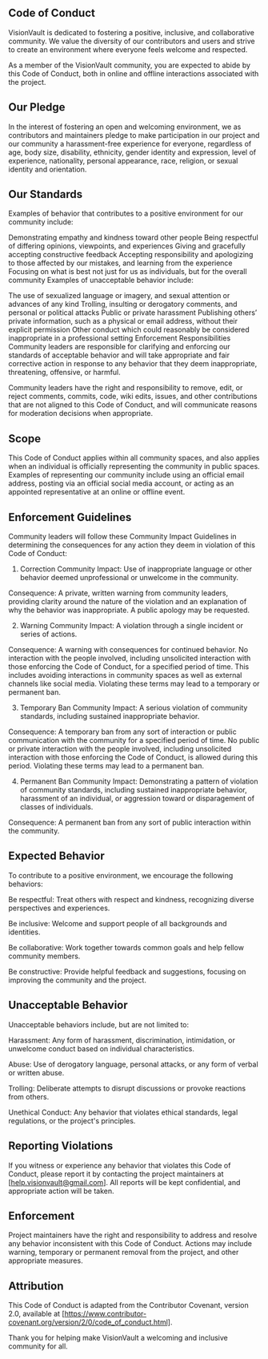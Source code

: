 ## Code of Conduct
VisionVault is dedicated to fostering a positive, inclusive, and collaborative community. We value the diversity of our contributors and users and strive to create an environment where everyone feels welcome and respected.

As a member of the VisionVault community, you are expected to abide by this Code of Conduct, both in online and offline interactions associated with the project.

## Our Pledge
In the interest of fostering an open and welcoming environment, we as contributors and maintainers pledge to make participation in our project and our community a harassment-free experience for everyone, regardless of age, body size, disability, ethnicity, gender identity and expression, level of experience, nationality, personal appearance, race, religion, or sexual identity and orientation.

## Our Standards
Examples of behavior that contributes to a positive environment for our community include:

Demonstrating empathy and kindness toward other people
Being respectful of differing opinions, viewpoints, and experiences
Giving and gracefully accepting constructive feedback
Accepting responsibility and apologizing to those affected by our mistakes, and learning from the experience
Focusing on what is best not just for us as individuals, but for the overall community
Examples of unacceptable behavior include:

The use of sexualized language or imagery, and sexual attention or advances of any kind
Trolling, insulting or derogatory comments, and personal or political attacks
Public or private harassment
Publishing others’ private information, such as a physical or email address, without their explicit permission
Other conduct which could reasonably be considered inappropriate in a professional setting
Enforcement Responsibilities
Community leaders are responsible for clarifying and enforcing our standards of acceptable behavior and will take appropriate and fair corrective action in response to any behavior that they deem inappropriate, threatening, offensive, or harmful.

Community leaders have the right and responsibility to remove, edit, or reject comments, commits, code, wiki edits, issues, and other contributions that are not aligned to this Code of Conduct, and will communicate reasons for moderation decisions when appropriate.

## Scope
This Code of Conduct applies within all community spaces, and also applies when an individual is officially representing the community in public spaces. Examples of representing our community include using an official email address, posting via an official social media account, or acting as an appointed representative at an online or offline event.

## Enforcement Guidelines
Community leaders will follow these Community Impact Guidelines in determining the consequences for any action they deem in violation of this Code of Conduct:

1. Correction
Community Impact: Use of inappropriate language or other behavior deemed unprofessional or unwelcome in the community.

Consequence: A private, written warning from community leaders, providing clarity around the nature of the violation and an explanation of why the behavior was inappropriate. A public apology may be requested.

2. Warning
Community Impact: A violation through a single incident or series of actions.

Consequence: A warning with consequences for continued behavior. No interaction with the people involved, including unsolicited interaction with those enforcing the Code of Conduct, for a specified period of time. This includes avoiding interactions in community spaces as well as external channels like social media. Violating these terms may lead to a temporary or permanent ban.

3. Temporary Ban
Community Impact: A serious violation of community standards, including sustained inappropriate behavior.

Consequence: A temporary ban from any sort of interaction or public communication with the community for a specified period of time. No public or private interaction with the people involved, including unsolicited interaction with those enforcing the Code of Conduct, is allowed during this period. Violating these terms may lead to a permanent ban.

4. Permanent Ban
Community Impact: Demonstrating a pattern of violation of community standards, including sustained inappropriate behavior, harassment of an individual, or aggression toward or disparagement of classes of individuals.

Consequence: A permanent ban from any sort of public interaction within the community.

## Expected Behavior
To contribute to a positive environment, we encourage the following behaviors:

Be respectful: Treat others with respect and kindness, recognizing diverse perspectives and experiences.

Be inclusive: Welcome and support people of all backgrounds and identities.

Be collaborative: Work together towards common goals and help fellow community members.

Be constructive: Provide helpful feedback and suggestions, focusing on improving the community and the project.

## Unacceptable Behavior
Unacceptable behaviors include, but are not limited to:

Harassment: Any form of harassment, discrimination, intimidation, or unwelcome conduct based on individual characteristics.

Abuse: Use of derogatory language, personal attacks, or any form of verbal or written abuse.

Trolling: Deliberate attempts to disrupt discussions or provoke reactions from others.

Unethical Conduct: Any behavior that violates ethical standards, legal regulations, or the project's principles.

## Reporting Violations
If you witness or experience any behavior that violates this Code of Conduct, please report it by contacting the project maintainers at [help.visionvault@gmail.com]. All reports will be kept confidential, and appropriate action will be taken.

## Enforcement
Project maintainers have the right and responsibility to address and resolve any behavior inconsistent with this Code of Conduct. Actions may include warning, temporary or permanent removal from the project, and other appropriate measures.

## Attribution
This Code of Conduct is adapted from the Contributor Covenant, version 2.0, available at [https://www.contributor-covenant.org/version/2/0/code_of_conduct.html].

Thank you for helping make VisionVault a welcoming and inclusive community for all.